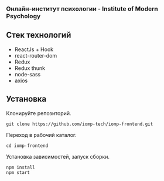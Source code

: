 ### Онлайн-институт психологии - Institute of Modern Psychology

## Стек технологий

* ReactJs + Hook
* react-router-dom
* Redux
* Redux thunk
* node-sass
* axios

## Установка
Клонируйте репозиторий.
```
git clone https://github.com/iomp-tech/iomp-frontend.git
```

Переход в рабочий каталог.
```
cd iomp-frontend
```

Установка зависимостей, запуск сборки.
```
npm install
npm start
```
